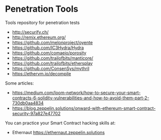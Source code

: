 # Penetration Tools
Tools repository for penetration tests 

* http://securify.ch/
* http://remix.ethereum.org/
* https://github.com/melonproject/oyente
* https://github.com/IC3Hydra/Hydra
* https://github.com/comaeio/porosity
* https://github.com/trailofbits/manticore/
* https://github.com/trailofbits/ethersplay
* https://github.com/ConsenSys/mythril
* https://ethervm.io/decompile

Some articles:

* https://medium.com/loom-network/how-to-secure-your-smart-contracts-6-solidity-vulnerabilities-and-how-to-avoid-them-part-2-730db0aa4834
* https://blog.zeppelin.solutions/onward-with-ethereum-smart-contract-security-97a827e47702

You can practice your Smart Contract hacking skills at:
* Ethernaut https://ethernaut.zeppelin.solutions
